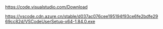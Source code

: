 https://code.visualstudio.com/Download

https://vscode.cdn.azure.cn/stable/d037ac076cee195194f93ce6fe2bdfe2969cc82d/VSCodeUserSetup-x64-1.84.0.exe
